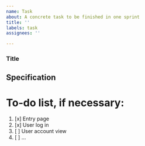 ```yaml
---
name: Task
about: A concrete task to be finished in one sprint
title: ''
labels: task
assignees: ''

---
```


### Title
## Specification
# To-do list, if necessary:
1. [x] Entry page
2. [x] User log in
3. [ ] User account view
4. [ ] ...

